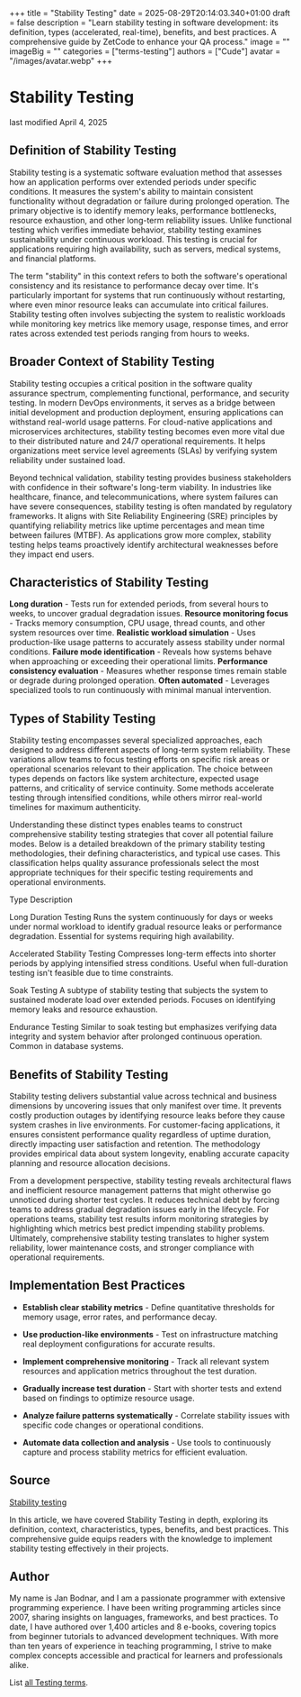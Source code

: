 +++
title = "Stability Testing"
date = 2025-08-29T20:14:03.340+01:00
draft = false
description = "Learn stability testing in software development: its definition, types (accelerated, real-time), benefits, and best practices. A comprehensive guide by ZetCode to enhance your QA process."
image = ""
imageBig = ""
categories = ["terms-testing"]
authors = ["Cude"]
avatar = "/images/avatar.webp"
+++

# Stability Testing

last modified April 4, 2025

## Definition of Stability Testing

Stability testing is a systematic software evaluation method that assesses how
an application performs over extended periods under specific conditions. It
measures the system's ability to maintain consistent functionality without
degradation or failure during prolonged operation. The primary objective is to
identify memory leaks, performance bottlenecks, resource exhaustion, and other
long-term reliability issues. Unlike functional testing which verifies immediate
behavior, stability testing examines sustainability under continuous workload.
This testing is crucial for applications requiring high availability, such as
servers, medical systems, and financial platforms.

The term "stability" in this context refers to both the software's operational
consistency and its resistance to performance decay over time. It's particularly
important for systems that run continuously without restarting, where even minor
resource leaks can accumulate into critical failures. Stability testing often
involves subjecting the system to realistic workloads while monitoring key
metrics like memory usage, response times, and error rates across extended test
periods ranging from hours to weeks.

## Broader Context of Stability Testing

Stability testing occupies a critical position in the software quality assurance
spectrum, complementing functional, performance, and security testing. In modern
DevOps environments, it serves as a bridge between initial development and
production deployment, ensuring applications can withstand real-world usage
patterns. For cloud-native applications and microservices architectures,
stability testing becomes even more vital due to their distributed nature and
24/7 operational requirements. It helps organizations meet service level
agreements (SLAs) by verifying system reliability under sustained load.

Beyond technical validation, stability testing provides business stakeholders
with confidence in their software's long-term viability. In industries like
healthcare, finance, and telecommunications, where system failures can have
severe consequences, stability testing is often mandated by regulatory
frameworks. It aligns with Site Reliability Engineering (SRE) principles by
quantifying reliability metrics like uptime percentages and mean time between
failures (MTBF). As applications grow more complex, stability testing helps
teams proactively identify architectural weaknesses before they impact end users.

## Characteristics of Stability Testing

**Long duration** - Tests run for extended periods, from several
hours to weeks, to uncover gradual degradation issues.
**Resource monitoring focus** - Tracks memory consumption, CPU
usage, thread counts, and other system resources over time.
**Realistic workload simulation** - Uses production-like usage
patterns to accurately assess stability under normal conditions.
**Failure mode identification** - Reveals how systems behave when
approaching or exceeding their operational limits.
**Performance consistency evaluation** - Measures whether
response times remain stable or degrade during prolonged operation.
**Often automated** - Leverages specialized tools to run
continuously with minimal manual intervention.

## Types of Stability Testing

Stability testing encompasses several specialized approaches, each designed to
address different aspects of long-term system reliability. These variations
allow teams to focus testing efforts on specific risk areas or operational
scenarios relevant to their application. The choice between types depends on
factors like system architecture, expected usage patterns, and criticality of
service continuity. Some methods accelerate testing through intensified
conditions, while others mirror real-world timelines for maximum authenticity.

Understanding these distinct types enables teams to construct comprehensive
stability testing strategies that cover all potential failure modes. Below is a
detailed breakdown of the primary stability testing methodologies, their
defining characteristics, and typical use cases. This classification helps
quality assurance professionals select the most appropriate techniques for their
specific testing requirements and operational environments.

Type
Description

Long Duration Testing
Runs the system continuously for days or weeks under normal workload to
identify gradual resource leaks or performance degradation. Essential for
systems requiring high availability.

Accelerated Stability Testing
Compresses long-term effects into shorter periods by applying intensified
stress conditions. Useful when full-duration testing isn't feasible due to time
constraints.

Soak Testing
A subtype of stability testing that subjects the system to sustained moderate
load over extended periods. Focuses on identifying memory leaks and resource
exhaustion.

Endurance Testing
Similar to soak testing but emphasizes verifying data integrity and system
behavior after prolonged continuous operation. Common in database systems.

## Benefits of Stability Testing

Stability testing delivers substantial value across technical and business
dimensions by uncovering issues that only manifest over time. It prevents costly
production outages by identifying resource leaks before they cause system
crashes in live environments. For customer-facing applications, it ensures
consistent performance quality regardless of uptime duration, directly
impacting user satisfaction and retention. The methodology provides empirical
data about system longevity, enabling accurate capacity planning and resource
allocation decisions.

From a development perspective, stability testing reveals architectural flaws and
inefficient resource management patterns that might otherwise go unnoticed
during shorter test cycles. It reduces technical debt by forcing teams to
address gradual degradation issues early in the lifecycle. For operations teams,
stability test results inform monitoring strategies by highlighting which
metrics best predict impending stability problems. Ultimately, comprehensive
stability testing translates to higher system reliability, lower maintenance
costs, and stronger compliance with operational requirements.

## Implementation Best Practices

- **Establish clear stability metrics** - Define quantitative thresholds for memory usage, error rates, and performance decay.

- **Use production-like environments** - Test on infrastructure matching real deployment configurations for accurate results.

- **Implement comprehensive monitoring** - Track all relevant system resources and application metrics throughout the test duration.

- **Gradually increase test duration** - Start with shorter tests and extend based on findings to optimize resource usage.

- **Analyze failure patterns systematically** - Correlate stability issues with specific code changes or operational conditions.

- **Automate data collection and analysis** - Use tools to continuously capture and process stability metrics for efficient evaluation.

## Source

[Stability testing](https://en.wikipedia.org/wiki/Software_performance_testing#Stability_testing)

In this article, we have covered Stability Testing in depth, exploring its
definition, context, characteristics, types, benefits, and best practices. This
comprehensive guide equips readers with the knowledge to implement stability
testing effectively in their projects.

## Author

My name is Jan Bodnar, and I am a passionate programmer with extensive
programming experience. I have been writing programming articles since 2007,
sharing insights on languages, frameworks, and best practices. To date, I have
authored over 1,400 articles and 8 e-books, covering topics from beginner
tutorials to advanced development techniques. With more than ten years of
experience in teaching programming, I strive to make complex concepts accessible
and practical for learners and professionals alike.

List [all Testing terms](/all/#terms-test).